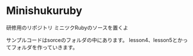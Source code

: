 Minishukuruby
=============

研修用のリポジトリ
ミニツクRubyのソースを置くよ

サンプルコードはsorceのフォルダの中にあります。
lesson4、lesson5とかってフォルダを作っていきます。

